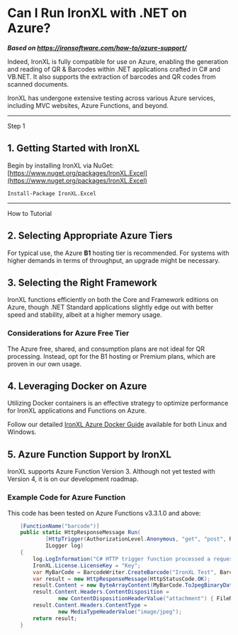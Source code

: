 # Can I Run IronXL with .NET on Azure?

***Based on <https://ironsoftware.com/how-to/azure-support/>***


Indeed, IronXL is fully compatible for use on Azure, enabling the generation and reading of QR & Barcodes within .NET applications crafted in C# and VB.NET. It also supports the extraction of barcodes and QR codes from scanned documents.

IronXL has undergone extensive testing across various Azure services, including MVC websites, Azure Functions, and beyond.

<hr class="separator">

<p class="main-content__segment-title">Step 1</p>

## 1. Getting Started with IronXL

Begin by installing IronXL via NuGet: [https://www.nuget.org/packages/IronXL.Excel](https://www.nuget.org/packages/IronXL.Excel)

```shell
Install-Package IronXL.Excel
```

<hr class="separator">

<p class="main-content__segment-title">How to Tutorial</p>

## 2. Selecting Appropriate Azure Tiers

For typical use, the Azure **B1** hosting tier is recommended. For systems with higher demands in terms of throughput, an upgrade might be necessary.

## 3. Selecting the Right Framework

IronXL functions efficiently on both the Core and Framework editions on Azure, though .NET Standard applications slightly edge out with better speed and stability, albeit at a higher memory usage.

### Considerations for Azure Free Tier

The Azure free, shared, and consumption plans are not ideal for QR processing. Instead, opt for the B1 hosting or Premium plans, which are proven in our own usage.

## 4. Leveraging Docker on Azure

Utilizing Docker containers is an effective strategy to optimize performance for IronXL applications and Functions on Azure.

Follow our detailed [IronXL Azure Docker Guide](https://ironsoftware.com/csharp/excel/how-to/docker-support/) available for both Linux and Windows.

## 5. Azure Function Support by IronXL

IronXL supports Azure Function Version 3. Although not yet tested with Version 4, it is on our development roadmap.

### Example Code for Azure Function

This code has been tested on Azure Functions v3.3.1.0 and above:
```cs
    [FunctionName("barcode")]
    public static HttpResponseMessage Run(
            [HttpTrigger(AuthorizationLevel.Anonymous, "get", "post", Route = null)] HttpRequest req,
            ILogger log)
    {
        log.LogInformation("C# HTTP trigger function processed a request.");
        IronXL.License.LicenseKey = "Key";
        var MyBarCode = BarcodeWriter.CreateBarcode("IronXL Test", BarcodeEncoding.QRCode);
        var result = new HttpResponseMessage(HttpStatusCode.OK);
        result.Content = new ByteArrayContent(MyBarCode.ToJpegBinaryData());
        result.Content.Headers.ContentDisposition =
                new ContentDispositionHeaderValue("attachment") { FileName = $"{DateTime.Now.ToString("yyyyMMddmm")}.jpg" };
        result.Content.Headers.ContentType =
                new MediaTypeHeaderValue("image/jpeg");
        return result;
    }
```